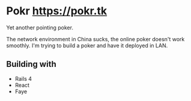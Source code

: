 # Pokr https://pokr.tk

Yet another pointing poker.

The network environment in China sucks, the online poker doesn't work smoothly. I'm trying to build a poker and have it deployed in LAN.

## Building with

+ Rails 4
+ React
+ Faye
